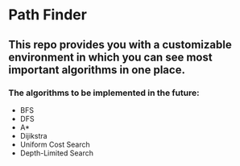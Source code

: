 # Path Finder
## This repo provides you with a customizable environment in which you can see most important algorithms in one place.
### The algorithms to be implemented in the future:
* BFS 
* DFS 
* A* 
* Dijikstra
* Uniform Cost Search
* Depth-Limited Search
